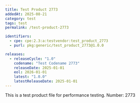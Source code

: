 ```yaml
---
title: Test Product 2773
addedAt: 2025-08-21
category: test
tags: test
permalink: /test-product-2773

identifiers:
  - cpe: cpe:2.3:a:testvendor:test_product_2773
  - purl: pkg:generic/test_product_2773@1.0.0

releases:
  - releaseCycle: "1.0"
    codename: "Test Codename 2773"
    releaseDate: 2025-01-01
    eol: 2026-01-01
    latest: "1.0.0"
    latestReleaseDate: 2025-01-01
---
```


This is a test product file for performance testing. Number: 2773
